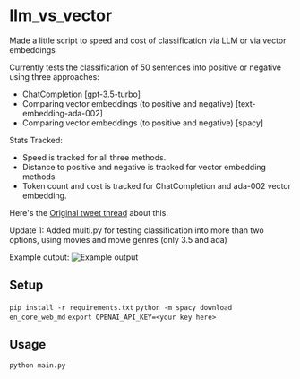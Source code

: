 # llm_vs_vector
Made a little script to speed and cost of classification via LLM or via vector embeddings

Currently tests the classification of 50 sentences into positive or negative using three approaches:
- ChatCompletion [gpt-3.5-turbo]
- Comparing vector embeddings (to positive and negative) [text-embedding-ada-002]
- Comparing vector embeddings (to positive and negative) [spacy]

Stats Tracked:
- Speed is tracked for all three methods.
- Distance to positive and negative is tracked for vector embedding methods
- Token count and cost is tracked for ChatCompletion and ada-002 vector embedding.

Here's the <a href="http://yoheinaka](https://twitter.com/yoheinakajima/status/1688032436788322304" target="_blank">Original tweet thread</a> about this.

Update 1: Added multi.py for testing classification into more than two options, using movies and movie genres (only 3.5 and ada)

Example output:
<img src="https://pbs.twimg.com/media/F21AulEb0AAPC5A?format=jpg&name=4096x4096" alt="Example output">



## Setup
`pip install -r requirements.txt`
`python -m spacy download en_core_web_md`
`export OPENAI_API_KEY=<your key here>`

## Usage
`python main.py`
